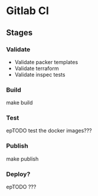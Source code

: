 # Gitlab CI

## Stages

### Validate

* Validate packer templates
* Validate terraform
* Validate inspec tests

### Build

make build

### Test

epTODO test the docker images???

### Publish

make publish

### Deploy?

epTODO ???
